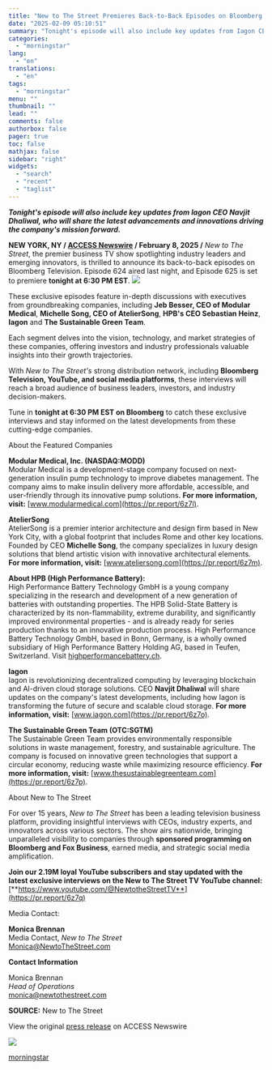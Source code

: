 ```yaml
---
title: "New to The Street Premieres Back-to-Back Episodes on Bloomberg: Episode 624 Aired Last Night, Episode 625 Airs Tonight at 6:30 PM EST as Sponsored Programming"
date: "2025-02-09 05:10:51"
summary: "Tonight's episode will also include key updates from Iagon CEO Navjit Dhaliwal, who will share the latest advancements and innovations driving the company's mission forward. NEW YORK, NY / ACCESS Newswire / February 8, 2025 / New to The Street, the premier business TV show spotlighting industry leaders and emerging..."
categories:
  - "morningstar"
lang:
  - "en"
translations:
  - "en"
tags:
  - "morningstar"
menu: ""
thumbnail: ""
lead: ""
comments: false
authorbox: false
pager: true
toc: false
mathjax: false
sidebar: "right"
widgets:
  - "search"
  - "recent"
  - "taglist"
---
```


***Tonight's episode will also include key updates from Iagon CEO Navjit Dhaliwal, who will share the latest advancements and innovations driving the company's mission forward.***

**NEW YORK, NY / [ACCESS Newswire](https://www.accessnewswire.com/) / February 8, 2025 /** *New to The Street*, the premier business TV show spotlighting industry leaders and emerging innovators, is thrilled to announce its back-to-back episodes on Bloomberg Television. Episode 624 aired last night, and Episode 625 is set to premiere **tonight at 6:30 PM EST**. ![](https://cdn.nwe.io/files/x/c4/a1/e4c27e120c8c8638c6e6f64be902.jpg)

These exclusive episodes feature in-depth discussions with executives from groundbreaking companies, including **Jeb Besser, CEO of Modular Medical**, **Michelle Song, CEO of AtelierSong**, **HPB's CEO Sebastian Heinz**, **Iagon** and **The Sustainable Green Team**.

Each segment delves into the vision, technology, and market strategies of these companies, offering investors and industry professionals valuable insights into their growth trajectories.

With *New to The Street's* strong distribution network, including **Bloomberg Television, YouTube, and social media platforms**, these interviews will reach a broad audience of business leaders, investors, and industry decision-makers.

Tune in **tonight at 6:30 PM EST on Bloomberg** to catch these exclusive interviews and stay informed on the latest developments from these cutting-edge companies.

About the Featured Companies

**Modular Medical, Inc. (NASDAQ:MODD)**  
Modular Medical is a development-stage company focused on next-generation insulin pump technology to improve diabetes management. The company aims to make insulin delivery more affordable, accessible, and user-friendly through its innovative pump solutions. **For more information, visit:** [www.modularmedical.com](https://pr.report/6z7l).

**AtelierSong**  
AtelierSong is a premier interior architecture and design firm based in New York City, with a global footprint that includes Rome and other key locations. Founded by CEO **Michelle Song**, the company specializes in luxury design solutions that blend artistic vision with innovative architectural elements. **For more information, visit:** [www.ateliersong.com](https://pr.report/6z7m).

**About HPB (High Performance Battery):**  
High Performance Battery Technology GmbH is a young company specializing in the research and development of a new generation of batteries with outstanding properties. The HPB Solid-State Battery is characterized by its non-flammability, extreme durability, and significantly improved environmental properties - and is already ready for series production thanks to an innovative production process. High Performance Battery Technology GmbH, based in Bonn, Germany, is a wholly owned subsidiary of High Performance Battery Holding AG, based in Teufen, Switzerland. Visit [highperformancebattery.ch](https://pr.report/6z7n).

**Iagon**  
Iagon is revolutionizing decentralized computing by leveraging blockchain and AI-driven cloud storage solutions. CEO **Navjit Dhaliwal** will share updates on the company's latest developments, including how Iagon is transforming the future of secure and scalable cloud storage. **For more information, visit:** [www.iagon.com](https://pr.report/6z7o).

**The Sustainable Green Team (OTC:SGTM)**  
The Sustainable Green Team provides environmentally responsible solutions in waste management, forestry, and sustainable agriculture. The company is focused on innovative green technologies that support a circular economy, reducing waste while maximizing resource efficiency. **For more information, visit:** [www.thesustainablegreenteam.com](https://pr.report/6z7p).

About New to The Street

For over 15 years, *New to The Street* has been a leading television business platform, providing insightful interviews with CEOs, industry experts, and innovators across various sectors. The show airs nationwide, bringing unparalleled visibility to companies through **sponsored programming on Bloomberg and Fox Business**, earned media, and strategic social media amplification.

**Join our 2.19M loyal YouTube subscribers and stay updated with the latest exclusive interviews on the New to The Street TV YouTube channel:** [**https://www.youtube.com/@NewtotheStreetTV**](https://pr.report/6z7q)

Media Contact:

**Monica Brennan**  
Media Contact, *New to The Street*  
[Monica@NewtoTheStreet.com](mailto:Monica@NewtoTheStreet.com)

**Contact Information**

Monica Brennan   
*Head of Operations*  
[monica@newtothestreet.com](mailto:monica@newtothestreet.com)

**SOURCE:** New to The Street  
  


  
  
View the original [press release](https://www.accessnewswire.com/newsroom/en/publishing-and-media/new-to-the-street-premieres-back-to-back-episodes-on-bloomberg-episode-624-aire-981978) on ACCESS Newswire  
  

 ![](https://app.accessnewswire.com/img.ashx?id=981978)

[morningstar](https://www.morningstar.com/news/accesswire/981978msn/new-to-the-street-premieres-back-to-back-episodes-on-bloomberg-episode-624-aired-last-night-episode-625-airs-tonight-at-630-pm-est-as-sponsored-programming)

